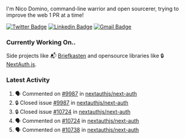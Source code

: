 
I'm Nico Domino, command-line warrior and open sourcerer, trying to improve the web 1 PR at a time!

[![Twitter Badge](https://img.shields.io/badge/-@ndom91-1ca0f1?style=flat-square&labelColor=1ca0f1&logo=twitter&logoColor=white&link=https://twitter.com/ndom91)](https://twitter.com/ndom91) [![Linkedin Badge](https://img.shields.io/badge/-ndom91-blue?style=flat-square&logo=Linkedin&logoColor=white&link=https://www.linkedin.com/in/ndom91/)](https://www.linkedin.com/in/ndom91/) [![Gmail Badge](https://img.shields.io/badge/-yo@ndo.dev-c14438?style=flat-square&logo=mail.ru&logoColor=white&link=mailto:yo@ndo.dev)](mailto:yo@ndo.dev)

### Currently Working On..

Side projects like 📬 [Briefkasten](https://briefkastenhq.com) and opensource libraries like 🔒 [NextAuth.js](https://github.com/nextauthjs/next-auth).

<!--START_SECTION_PROFILE_VIEWS:readme-info-->
<!--END_SECTION_PROFILE_VIEWS:readme-info-->

<!--START_SECTION_DAILY_COMMIT:readme-info-->
<!--END_SECTION_DAILY_COMMIT:readme-info-->

<!--START_SECTION_WEEKLY_COMMIT:readme-info-->
<!--END_SECTION_WEEKLY_COMMIT:readme-info-->

### Latest Activity

<!--START_SECTION:activity-->
1. 🗣 Commented on [#9987](https://github.com/nextauthjs/next-auth/issues/9987#issuecomment-2081424908) in [nextauthjs/next-auth](https://github.com/nextauthjs/next-auth)
2. 🔒 Closed issue [#9987](https://github.com/nextauthjs/next-auth/issues/9987) in [nextauthjs/next-auth](https://github.com/nextauthjs/next-auth)
3. 🔒 Closed issue [#10724](https://github.com/nextauthjs/next-auth/issues/10724) in [nextauthjs/next-auth](https://github.com/nextauthjs/next-auth)
4. 🗣 Commented on [#10724](https://github.com/nextauthjs/next-auth/issues/10724#issuecomment-2081419804) in [nextauthjs/next-auth](https://github.com/nextauthjs/next-auth)
5. 🗣 Commented on [#10738](https://github.com/nextauthjs/next-auth/issues/10738#issuecomment-2081419225) in [nextauthjs/next-auth](https://github.com/nextauthjs/next-auth)
<!--END_SECTION:activity-->
